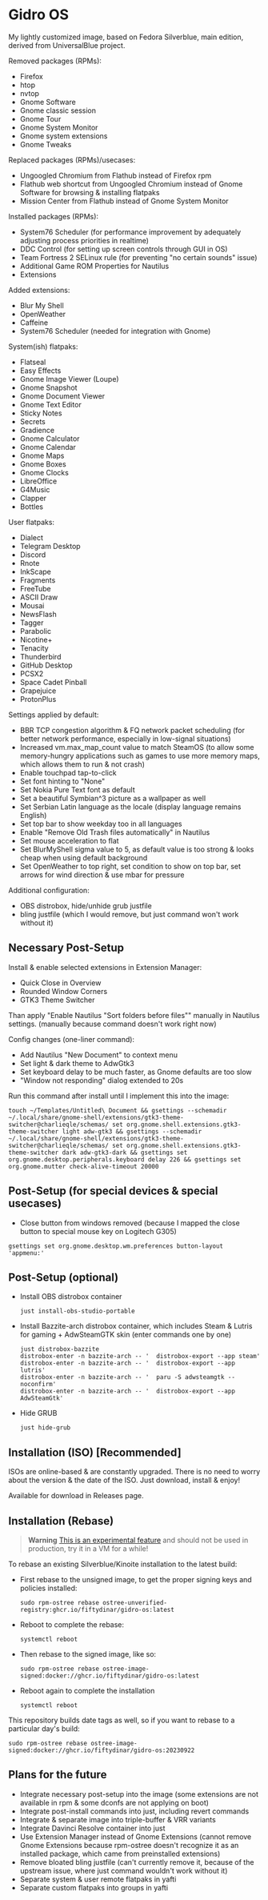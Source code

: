 # Gidro OS

My lightly customized image, based on Fedora Silverblue, main edition, derived from UniversalBlue project.

Removed packages (RPMs):
- Firefox
- htop
- nvtop
- Gnome Software
- Gnome classic session
- Gnome Tour
- Gnome System Monitor
- Gnome system extensions
- Gnome Tweaks

Replaced packages (RPMs)/usecases:
- Ungoogled Chromium from Flathub instead of Firefox rpm
- Flathub web shortcut from Ungoogled Chromium instead of Gnome Software for browsing & installing flatpaks
- Mission Center from Flathub instead of Gnome System Monitor

Installed packages (RPMs):
- System76 Scheduler (for performance improvement by adequately adjusting process priorities in realtime)
- DDC Control (for setting up screen controls through GUI in OS)
- Team Fortress 2 SELinux rule (for preventing "no certain sounds" issue)
- Additional Game ROM Properties for Nautilus
- Extensions

Added extensions:
- Blur My Shell
- OpenWeather
- Caffeine
- System76 Scheduler (needed for integration with Gnome)

System(ish) flatpaks:
- Flatseal
- Easy Effects
- Gnome Image Viewer (Loupe)
- Gnome Snapshot
- Gnome Document Viewer
- Gnome Text Editor
- Sticky Notes
- Secrets
- Gradience
- Gnome Calculator
- Gnome Calendar
- Gnome Maps
- Gnome Boxes
- Gnome Clocks
- LibreOffice
- G4Music
- Clapper
- Bottles

User flatpaks:
- Dialect
- Telegram Desktop
- Discord
- Rnote
- InkScape
- Fragments
- FreeTube
- ASCII Draw
- Mousai
- NewsFlash
- Tagger
- Parabolic
- Nicotine+
- Tenacity
- Thunderbird
- GitHub Desktop
- PCSX2
- Space Cadet Pinball
- Grapejuice
- ProtonPlus

Settings applied by default:
- BBR TCP congestion algorithm & FQ network packet scheduling (for better network performance, especially in low-signal situations)
- Increased vm.max_map_count value to match SteamOS (to allow some memory-hungry applications such as games to use more memory maps, which allows them to run & not crash)
- Enable touchpad tap-to-click
- Set font hinting to "None"
- Set Nokia Pure Text font as default
- Set a beautiful Symbian^3 picture as a wallpaper as well
- Set Serbian Latin language as the locale (display language remains English)
- Set top bar to show weekday too in all languages
- Enable "Remove Old Trash files automatically" in Nautilus
- Set mouse acceleration to flat 
- Set BlurMyShell sigma value to 5, as default value is too strong & looks cheap when using default background
- Set OpenWeather to top right, set condition to show on top bar, set arrows for wind direction & use mbar for pressure

Additional configuration:
- OBS distrobox, hide/unhide grub justfile
- bling justfile (which I would remove, but just command won't work without it)

## Necessary Post-Setup
Install & enable selected extensions in Extension Manager:
- Quick Close in Overview
- Rounded Window Corners
- GTK3 Theme Switcher

Than apply "Enable Nautilus "Sort folders before files"" manually in Nautilus settings. (manually because command doesn't work right now)

Config changes (one-liner command):
- Add Nautilus "New Document" to context menu
- Set light & dark theme to AdwGtk3
- Set keyboard delay to be much faster, as Gnome defaults are too slow
- "Window not responding" dialog extended to 20s

Run this command after install until I implement this into the image:
  ```
touch ~/Templates/Untitled\ Document && gsettings --schemadir ~/.local/share/gnome-shell/extensions/gtk3-theme-switcher@charlieqle/schemas/ set org.gnome.shell.extensions.gtk3-theme-switcher light adw-gtk3 && gsettings --schemadir ~/.local/share/gnome-shell/extensions/gtk3-theme-switcher@charlieqle/schemas/ set org.gnome.shell.extensions.gtk3-theme-switcher dark adw-gtk3-dark && gsettings set org.gnome.desktop.peripherals.keyboard delay 226 && gsettings set org.gnome.mutter check-alive-timeout 20000
  ```

## Post-Setup (for special devices & special usecases)
- Close button from windows removed (because I mapped the close button to special mouse key on Logitech G305)
 ```
gsettings set org.gnome.desktop.wm.preferences button-layout 'appmenu:'
 ```

## Post-Setup (optional)
- Install OBS distrobox container
  ```
  just install-obs-studio-portable
  ```
- Install Bazzite-arch distrobox container, which includes Steam & Lutris for gaming + AdwSteamGTK skin (enter commands one by one)
  ```
  just distrobox-bazzite
  distrobox-enter -n bazzite-arch -- '  distrobox-export --app steam'
  distrobox-enter -n bazzite-arch -- '  distrobox-export --app lutris'
  distrobox-enter -n bazzite-arch -- '  paru -S adwsteamgtk --noconfirm'
  distrobox-enter -n bazzite-arch -- '  distrobox-export --app AdwSteamGtk'
  ```
- Hide GRUB
  ```
  just hide-grub
  ```

## Installation (ISO) [Recommended]

ISOs are online-based & are constantly upgraded. There is no need to worry about the version & the date of the ISO.
Just download, install & enjoy!

Available for download in Releases page.

## Installation (Rebase)

> **Warning**
> [This is an experimental feature](https://www.fedoraproject.org/wiki/Changes/OstreeNativeContainerStable) and should not be used in production, try it in a VM for a while!

To rebase an existing Silverblue/Kinoite installation to the latest build:

- First rebase to the unsigned image, to get the proper signing keys and policies installed:
  ```
  sudo rpm-ostree rebase ostree-unverified-registry:ghcr.io/fiftydinar/gidro-os:latest
  ```
- Reboot to complete the rebase:
  ```
  systemctl reboot
  ```
- Then rebase to the signed image, like so:
  ```
  sudo rpm-ostree rebase ostree-image-signed:docker://ghcr.io/fiftydinar/gidro-os:latest
  ```
- Reboot again to complete the installation
  ```
  systemctl reboot
  ```

This repository builds date tags as well, so if you want to rebase to a particular day's build:

```
sudo rpm-ostree rebase ostree-image-signed:docker://ghcr.io/fiftydinar/gidro-os:20230922
```

## Plans for the future
- Integrate necessary post-setup into the image
(some extensions are not available in rpm & some dconfs are not applying on boot)
- Integrate post-install commands into just, including revert commands
- Integrate & separate image into triple-buffer & VRR variants
- Integrate Davinci Resolve container into just
- Use Extension Manager instead of Gnome Extensions
(cannot remove Gnome Extensions because rpm-ostree doesn't recognize it as an installed package, which came from preinstalled extensions)
- Remove bloated bling justfile
(can't currently remove it, because of the upstream issue, where just command wouldn't work without it)
- Separate system & user remote flatpaks in yafti
- Separate custom flatpaks into groups in yafti
